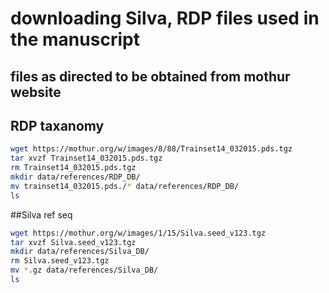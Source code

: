 # downloading Silva, RDP files used in the manuscript

## files as directed to be obtained from mothur website
## RDP taxanomy
```bash
wget https://mothur.org/w/images/8/88/Trainset14_032015.pds.tgz
tar xvzf Trainset14_032015.pds.tgz
rm Trainset14_032015.pds.tgz
mkdir data/references/RDP_DB/
mv trainset14_032015.pds./* data/references/RDP_DB/
ls
```

##Silva ref seq
```bash
wget https://mothur.org/w/images/1/15/Silva.seed_v123.tgz
tar xvzf Silva.seed_v123.tgz
mkdir data/references/Silva_DB/
rm Silva.seed_v123.tgz
mv *.gz data/references/Silva_DB/
ls
```
